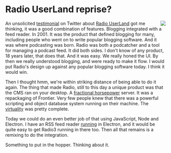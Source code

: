 # Radio UserLand reprise?
<img src="http://scripting.com/images/2019/11/18/radioUserLand.png" border="0" align="right">An unsolicited <a href="https://twitter.com/bb/status/1196267156268298241">testimonial</a> on Twitter about <a href="https://duckduckgo.com/?q=Radio+UserLand&t=hx&ia=web">Radio UserLand</a> got me thinking, it was a good combination of features. Blogging integrated with a feed reader. In 2001. It was the product that defined blogging for many, including people who went on to write popular blogging software. And it was where podcasting was born. Radio was both a podcatcher and a tool for managing a podcast feed. It did both sides. I don't know of any product, 18 years later, that does that. And it was easy. We really honed the UI. By then we really understood blogging, and were ready to make it flow. I would put Radio's design up against any popular blogging software today. I think it would win. 

Then I thought hmm, we're within striking distance of being able to do it again. The thing that made Radio, still to this day a unique product was that the CMS ran on your desktop. A <a href="http://scripting.com/davenet/1997/09/14/FractionalHorsepowerHTTPSe.html">fractional horsepower</a> server. It was a repackaging of Frontier. Very few people knew that there was a powerful scripting and object database system running on their machine. The <a href="http://scripting.com/stories/2008/04/19/suspensionOfDisbeliefAppli.html">virtuality</a> was pretty complete.

Today we could do an even better job of that using JavaScript, Node and Electron. I have an RSS feed reader <a href="http://scripting.com/2017/04/19/electricRiverV041b.html">running</a> in Electron, and it would be quite easy to get Radio3 running in there too. Then all that remains is a remixing to do the integration. 

Something to put in the hopper. Thinking about it. 

